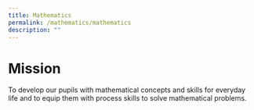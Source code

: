 ```yaml
---
title: Mathematics
permalink: /mathematics/mathematics
description: ""
---
```

# Mission 
To develop our pupils with mathematical concepts and skills for everyday life and to equip them with process skills to solve mathematical problems.